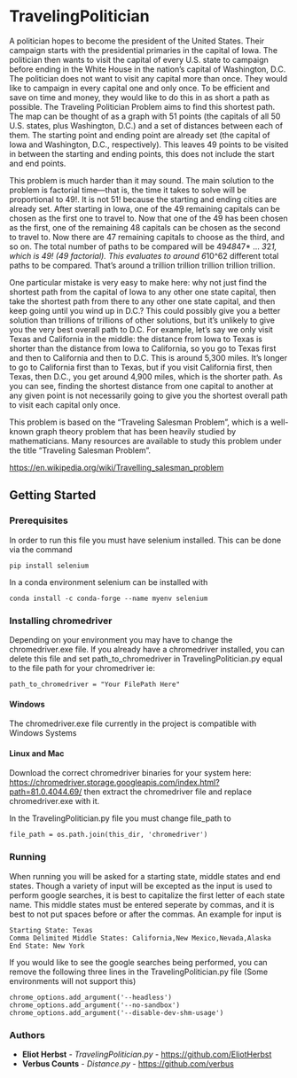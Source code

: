 # TravelingPolitician
A politician hopes to become the president of the United States. Their campaign starts with the presidential primaries in the capital of Iowa. The politician then wants to visit the capital of every U.S. state to campaign before ending in the White House in the nation’s capital of Washington, D.C. The politician does not want to visit any capital more than once. They would like to campaign in every capital one and only once. To be efficient and save on time and money, they would like to do this in as short a path as possible. The Traveling Politician Problem aims to find this shortest path. The map can be thought of as a graph with 51 points (the capitals of all 50 U.S. states, plus Washington, D.C.) and a set of distances between each of them. The starting point and ending point are already set (the capital of Iowa and Washington, D.C., respectively). This leaves 49 points to be visited in between the starting and ending points, this does not include the start and end points.

This problem is much harder than it may sound. The main solution to the problem is factorial time—that is, the time it takes to solve will be proportional to 49!. It is not 51! because the starting and ending cities are already set. After starting in Iowa, one of the 49 remaining capitals can be chosen as the first one to travel to. Now that one of the 49 has been chosen as the first, one of the remaining 48 capitals can be chosen as the second to travel to. Now there are 47 remaining capitals to choose as the third, and so on. The total number of paths to be compared will be 49*48*47* … *3*2*1, which is 49! (49 factorial). This evaluates to around 6*10^62 different total paths to be compared. That’s around a trillion trillion trillion trillion trillion. 

One particular mistake is very easy to make here: why not just find the shortest path from the capital of Iowa to any other one state capital, then take the shortest path from there to any other one state capital, and then keep going until you wind up in D.C.? This could possibly give you a better solution than trillions of trillions of other solutions, but it’s unlikely to give you the very best overall path to D.C. For example, let’s say we only visit Texas and California in the middle: the distance from Iowa to Texas is shorter than the distance from Iowa to California, so you go to Texas first and then to California and then to D.C. This is around 5,300 miles. It’s longer to go to California first than to Texas, but if you visit California first, then Texas, then D.C., you get around 4,900 miles, which is the shorter path. As you can see, finding the shortest distance from one capital to another at any given point is not necessarily going to give you the shortest overall path to visit each capital only once. 

This problem is based on the “Traveling Salesman Problem”, which is a well-known graph theory problem that has been heavily studied by mathematicians. Many resources are available to study this problem under the title “Traveling Salesman Problem”.

https://en.wikipedia.org/wiki/Travelling_salesman_problem

## Getting Started 

### Prerequisites

In order to run this file you must have selenium installed. This can be done via the command

```
pip install selenium
```

In a conda environment selenium can be installed with
```
conda install -c conda-forge --name myenv selenium 
```

### Installing chromedriver 

Depending on your environment you may have to change the chromedriver.exe file. If you already have a chromedriver installed, you can delete this file and set path_to_chromedriver in TravelingPolitician.py equal to the file path for your chromedriver ie:
```
path_to_chromedriver = "Your FilePath Here"
```

#### Windows
The chromedriver.exe file currently in the project is compatible with Windows Systems

#### Linux and Mac

Download the correct chromedriver binaries for your system here: https://chromedriver.storage.googleapis.com/index.html?path=81.0.4044.69/ then extract the chromedriver file and replace chromedriver.exe with it.

In the TravelingPolitician.py file you must change file_path to

```
file_path = os.path.join(this_dir, 'chromedriver')
```

### Running

When running you will be asked for a starting state, middle states and end states. Though a variety of input will be excepted as the input is used to perform google searches, it is best to capitalize the first letter of each state name. This middle states must be entered seperate by commas, and it is best to not put spaces before or after the commas. An example for input is
```
Starting State: Texas
Comma Delimited Middle States: California,New Mexico,Nevada,Alaska
End State: New York
```

If you would like to see the google searches being performed, you can remove the following three lines in the TravelingPolitician.py file (Some environments will not support this)

```
chrome_options.add_argument('--headless')
chrome_options.add_argument('--no-sandbox')
chrome_options.add_argument('--disable-dev-shm-usage')
```

### Authors 
* **Eliot Herbst** - *TravelingPolitician.py* - https://github.com/EliotHerbst
* **Verbus Counts** - *Distance.py* - https://github.com/verbus
